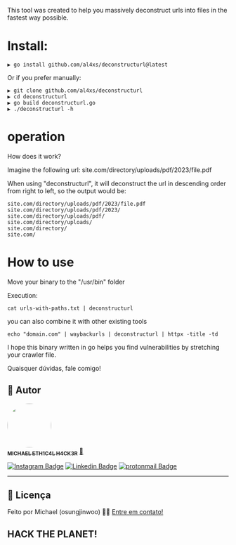 This tool was created to help you massively deconstruct urls into files in the fastest way possible.

# Install:
```
▶ go install github.com/al4xs/deconstructurl@latest
```
Or if you prefer manually:

```
▶ git clone github.com/al4xs/deconstructurl
▶ cd deconstructurl
▶ go build deconstructurl.go
▶ ./deconstructurl -h
```
# operation
How does it work?

Imagine the following url:
site.com/directory/uploads/pdf/2023/file.pdf

When using "deconstructurl", it will deconstruct the url in descending order from right to left, so the output would be:

```
site.com/directory/uploads/pdf/2023/file.pdf
site.com/directory/uploads/pdf/2023/
site.com/directory/uploads/pdf/
site.com/directory/uploads/
site.com/directory/
site.com/
```

# How to use
Move your binary to the "/usr/bin" folder

Execution:
```
cat urls-with-paths.txt | deconstructurl
```

you can also combine it with other existing tools
```
echo "domain.com" | waybackurls | deconstructurl | httpx -title -td
```

I hope this binary written in go helps you find vulnerabilities by stretching your crawler file.


Quaisquer dúvidas, fale comigo!
## 🦸 Autor

 <a href="https://github.com/oosungjinwoo">
 <img style="border-radius: 50%;" src="https://avatars.githubusercontent.com/u/40411471?v=4" width="100px;" alt=""/>
 <br />
 <sub><b>MICHAEL ETH1C4L H4CK3R</b></sub></a> <a href="http://osungjinwoo.github.io/" title="Github Personal Blog"> 🚀</a>
 <br />

[![Instagram Badge](https://img.shields.io/badge/-@osungjinwoo-1ca0f1?style=flat-square&labelColor=1ca0f1&logo=instagram&logoColor=white&link=https://instagram.com/michaelferral4xs)](https://instagram.com/osungjinwoo) 
[![Linkedin Badge](https://img.shields.io/badge/-Michael-blue?style=flat-square&logo=Linkedin&logoColor=white&link=https://www.linkedin.com/in/michael-al4xs/)](https://www.linkedin.com/in/michael-al4xs/) 
[![protonmail Badge](https://img.shields.io/badge/-@al4xs@protonmail.com-c14438?style=flat-square&logo=protonmail&logoColor=white&link=mailto:al4xs@protonmail.com)](mailto:al4xs@protonmail.com)

---

## 📝 Licença

Feito por Michael (osungjinwoo) 👋🏽 [Entre em contato!](https://www.linkedin.com/in/michael-al4xs/)

HACK THE PLANET!
---
